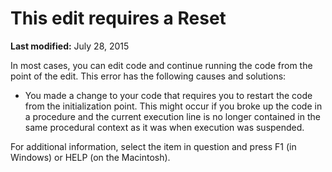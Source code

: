 
# This edit requires a Reset

 **Last modified:** July 28, 2015

In most cases, you can edit code and continue running the code from the point of the edit. This error has the following causes and solutions:


- You made a change to your code that requires you to restart the code from the initialization point. This might occur if you broke up the code in a procedure and the current execution line is no longer contained in the same procedural context as it was when execution was suspended.
    

For additional information, select the item in question and press F1 (in Windows) or HELP (on the Macintosh).
